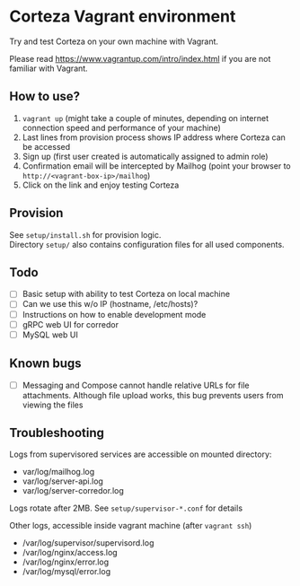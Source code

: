 # Corteza Vagrant environment

Try and test Corteza on your own machine with Vagrant.

Please read https://www.vagrantup.com/intro/index.html if you
are not familiar with Vagrant.

## How to use?

1. `vagrant up` (might take a couple of minutes, depending on internet connection speed and performance of your machine)
2. Last lines from provision process shows IP address where Corteza can be accessed
3. Sign up (first user created is automatically assigned to admin role)
4. Confirmation email will be intercepted by Mailhog (point your browser to `http://<vagrant-box-ip>/mailhog`) 
5. Click on the link and enjoy testing Corteza

## Provision

See `setup/install.sh` for provision logic.  
Directory `setup/` also contains configuration files for all used components.

## Todo
 - [ ] Basic setup with ability to test Corteza on local machine
 - [ ] Can we use this w/o IP (hostname, /etc/hosts)?
 - [ ] Instructions on how to enable development mode
 - [ ] gRPC web UI for corredor
 - [ ] MySQL web UI
 
## Known bugs
 - [ ] Messaging and Compose cannot handle relative URLs for file attachments. Although file upload works, this bug prevents users from viewing the files

## Troubleshooting

Logs from supervisored services are accessible on mounted directory:
 - var/log/mailhog.log
 - var/log/server-api.log
 - var/log/server-corredor.log
 
Logs rotate after 2MB. See `setup/supervisor-*.conf` for details

 
Other logs, accessible inside vagrant machine (after `vagrant ssh`)
 - /var/log/supervisor/supervisord.log
 - /var/log/nginx/access.log
 - /var/log/nginx/error.log
 - /var/log/mysql/error.log
